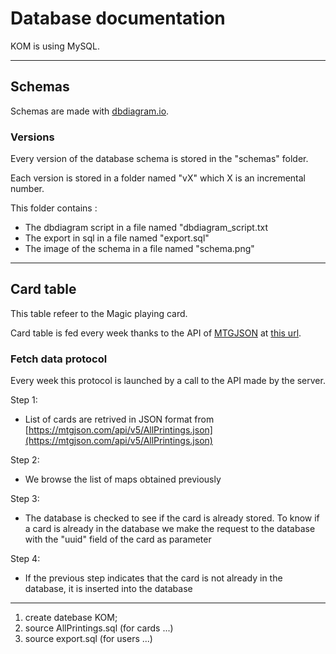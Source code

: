 # Database documentation

KOM is using MySQL.

-----

## **Schemas**

Schemas are made with [dbdiagram.io](https://dbdiagram.io/home).

### **Versions**

Every version of the database schema is stored in the "schemas" folder.

Each version is stored in a folder named "vX" which X is an incremental number.

This folder contains :
- The dbdiagram script in a file named "dbdiagram_script.txt
- The export in sql in a file named "export.sql"
- The image of the schema in a file named "schema.png"

-----

## **Card table**

This table refeer to the Magic playing card.

Card table is fed every week thanks to the API of [MTGJSON](https://mtgjson.com/) at [this url](https://mtgjson.com/api/v5/AllPrintings.json).

### **Fetch data protocol**

Every week this protocol is launched by a call to the API made by the server.

Step 1: 
- List of cards are retrived in JSON format from [https://mtgjson.com/api/v5/AllPrintings.json](https://mtgjson.com/api/v5/AllPrintings.json) 

Step 2:
- We browse the list of maps obtained previously

Step 3:
- The database is checked to see if the card is already stored. To know if a card is already in the database we make the request to the database with the "uuid" field of the card as parameter


Step 4:
- If the previous step indicates that the card is not already in the database, it is inserted into the database


---

1. create datebase KOM;
2. source AllPrintings.sql (for cards ...)
3. source export.sql (for users ...)